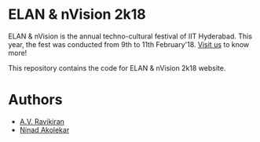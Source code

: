# ELAN & nVision 2k18 
ELAN & nVision is the annual techno-cultural festival of IIT Hyderabad. This year, the fest was conducted from 9th to 11th February'18. [Visit us](https://elan.org.in) to know more!

This repository contains the code for ELAN & nVision 2k18 website.

# Authors
* [A.V. Ravikiran](https://github.com/avravikiran-sopho)
* [Ninad Akolekar](https://github.com/ninadakolekar)
